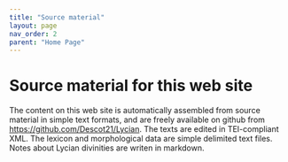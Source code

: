 ```yaml
---
title: "Source material"
layout: page
nav_order: 2
parent: "Home Page"
---
```



# Source material for this web site


The content on this web site is automatically assembled from source material in simple text formats, and are freely available on github from <https://github.com/Descot21/Lycian>.  The texts are edited in TEI-compliant XML.  The lexicon and morphological data are simple delimited text files.  Notes about Lycian divinities are writen in markdown.



